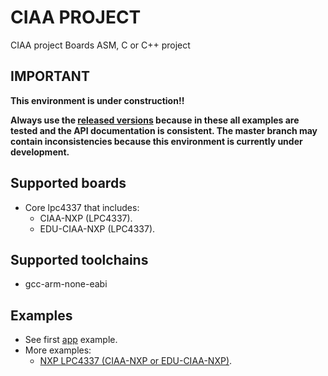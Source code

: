 # CIAA PROJECT

CIAA project Boards ASM, C or C++ project 

## IMPORTANT

**This environment is under construction!!**

**Always use the [released versions](../../releases) because in these all examples are tested and the API documentation is consistent. The master branch may contain inconsistencies because this environment is currently under development.**

## Supported boards
- Core lpc4337 that includes:
    - CIAA-NXP (LPC4337).
    - EDU-CIAA-NXP (LPC4337).

## Supported toolchains
- gcc-arm-none-eabi

## Examples
- See first [app](/app) example.
- More examples:
    - [NXP LPC4337 (CIAA-NXP or EDU-CIAA-NXP)](../../../ciaa_lpc4337_examples).